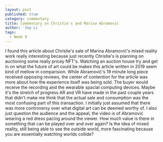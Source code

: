 ```yaml
---
layout: post
published: true
category: commentary
title: Commentary on Christie's and Marina Abramović
author: 'Joy Li '
tags:
  - Week 9
---
```

I found this article about Christie's sale of Marina Abramović's mixed reality work really interesting because just recently Christie's is planning on auctioning some really pricey NFT's. Watching an auction house try and get in on what the future of art could be makes this article written in 2019 seem kind of mellow in comparision. While Abramović's 19 minute long piece received opposing reviews, the center of contention for the article was more about how the experience itself was being sold. The buyer would receive the recording and the wearable spacial computing devices. Maybe it's the stretch of progress AR and VR have made in the past couple years that didn't make me think that the actual sale and consumption was the most confusing part of this transaction. I initially just assumed that there was more controversy over what digital art can be deemed worthy of. I also just question the audience and the appeal, the video is of Abramović wearing a red dress pacing around the viewer. How much value is there in something that can be played over and over again? Is the idea of mixed reality, still being able to see the outside world, more fascinating because you are essentially watching worlds collide?